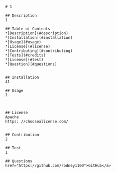 
        # 1

        ## Description
        1

        ## Table of Contents
        *[Description](#description) 
        *[Installation](#installation) 
        *[Usage](#usage) 
        *[License](#license) 
        *[Contributing](#contributing) 
        *[Tests](#credits) 
        *[License](#test) 
        *[Question](#questions)


        ## Installation
        41

        ## Usage
        1


        
        ## License
        Apache
        https: //choosealicense.com/


        ## Contribution
        2

        ## Test
        1

        ## Questions
        href="https://github.com/rodney1100">GitHub</a>
        